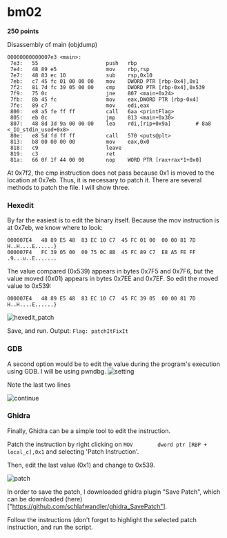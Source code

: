 # bm02
 **250 points**

Disassembly of main (objdump)
```
00000000000007e3 <main>:
 7e3:	55                   	push   rbp
 7e4:	48 89 e5             	mov    rbp,rsp
 7e7:	48 83 ec 10          	sub    rsp,0x10
 7eb:	c7 45 fc 01 00 00 00 	mov    DWORD PTR [rbp-0x4],0x1
 7f2:	81 7d fc 39 05 00 00 	cmp    DWORD PTR [rbp-0x4],0x539
 7f9:	75 0c                	jne    807 <main+0x24>
 7fb:	8b 45 fc             	mov    eax,DWORD PTR [rbp-0x4]
 7fe:	89 c7                	mov    edi,eax
 800:	e8 a5 fe ff ff       	call   6aa <printFlag>
 805:	eb 0c                	jmp    813 <main+0x30>
 807:	48 8d 3d 9a 00 00 00 	lea    rdi,[rip+0x9a]        # 8a8 <_IO_stdin_used+0x8>
 80e:	e8 5d fd ff ff       	call   570 <puts@plt>
 813:	b8 00 00 00 00       	mov    eax,0x0
 818:	c9                   	leave  
 819:	c3                   	ret    
 81a:	66 0f 1f 44 00 00    	nop    WORD PTR [rax+rax*1+0x0]
```

At 0x7f2, the cmp instruction does not pass because 0x1 is moved to the location at 0x7eb.
Thus, it is necessary to patch it. There are several methods to patch the file. I will show three.

### Hexedit
By far the easiest is to edit the binary itself. Because the mov instruction is at 0x7eb, we know where to look:
```
000007E4   48 89 E5 48  83 EC 10 C7  45 FC 01 00  00 00 81 7D  H..H....E......}
000007F4   FC 39 05 00  00 75 0C 8B  45 FC 89 C7  E8 A5 FE FF  .9...u..E.......
```
The value compared (0x539) appears in bytes 0x7F5 and 0x7F6, but the value moved (0x01) appears in bytes 0x7EE and 0x7EF. So edit the moved value to 0x539:

`000007E4   48 89 E5 48  83 EC 10 C7  45 FC 39 05  00 00 81 7D  H..H....E......}`

![hexedit_patch](https://i.imgur.com/DRmMOyg.png)

Save, and run. Output: `Flag: patchItFixIt`

### GDB
A second option would be to edit the value during the program's execution using GDB. I will be using pwndbg.
![setting](https://i.imgur.com/lzIVbgX.png)

Note the last two lines

![continue](https://i.imgur.com/ZThJvfL.png)

### Ghidra
Finally, Ghidra can be a simple tool to edit the instruction.

Patch the instruction by right clicking on `MOV        dword ptr [RBP + local_c],0x1` and selecting 'Patch Instruction'.

Then, edit the last value (0x1) and change to 0x539.

![patch](https://i.imgur.com/iYP4d0y.png)

In order to save the patch, I downloaded ghidra plugin "Save Patch", which can be downloaded (here)["https://github.com/schlafwandler/ghidra_SavePatch"].

Follow the instructions (don't forget to highlight the selected patch instruction, and run the script.
